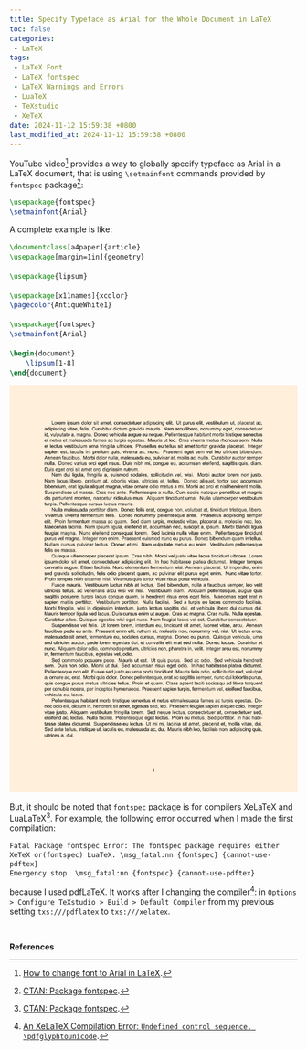 ```yaml
---
title: Specify Typeface as Arial for the Whole Document in LaTeX
toc: false
categories:
 - LaTeX
tags:
 - LaTeX Font
 - LaTeX fontspec
 - LaTeX Warnings and Errors
 - LuaTeX
 - TeXstudio
 - XeTeX
date: 2024-11-12 15:59:38 +0800
last_modified_at: 2024-11-12 15:59:38 +0800
---
```


YouTube video[^1] provides a way to globally specify typeface as Arial in a LaTeX document, that is using `\setmainfont` commands provided by `fontspec` package[^2]:

```latex
\usepackage{fontspec}
\setmainfont{Arial}
```

A complete example is like:

```latex
\documentclass[a4paper]{article}
\usepackage[margin=1in]{geometry}

\usepackage{lipsum}

\usepackage[x11names]{xcolor}
\pagecolor{AntiqueWhite1}

\usepackage{fontspec}
\setmainfont{Arial}

\begin{document}
	\lipsum[1-8]
\end{document}
```

![png-1](https://raw.githubusercontent.com/HelloWorld-1017/blog-images/main/imgs/202411121620612.png)

But, it should be noted that `fontspec` package is for compilers XeLaTeX and LuaLaTeX[^2]. For example, the following error occurred when I made the first compilation:

```
Fatal Package fontspec Error: The fontspec package requires either XeTeX or(fontspec) LuaTeX. \msg_fatal:nn {fontspec} {cannot-use-pdftex}
Emergency stop. \msg_fatal:nn {fontspec} {cannot-use-pdftex}
```

because I used pdfLaTeX. It works after I changing the compiler[^3]: in `Options > Configure TeXstudio > Build > Default Compiler` from my previous setting `txs:///pdflatex` to `txs:///xelatex`. 

<br>

**References**

[^1]: [How to change font to Arial in LaTeX](https://www.youtube.com/watch?v=e25NDs5D9PI).
[^2]: [CTAN: Package fontspec](https://ctan.org/pkg/fontspec?lang=en).
[^3]: [An XeLaTeX Compilation Error: `Undefined control sequence. \pdfglyphtounicode`](/2024-07-24/16-47-47.html).